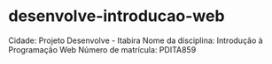 # desenvolve-introducao-web
Cidade: Projeto Desenvolve - Itabira
Nome da disciplina: Introdução à Programação Web
Número de matrícula: PDITA859
